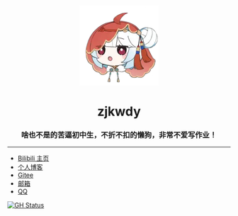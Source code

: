 
<!--
**zjkwdy/zjkwdy** is a ✨ _special_ ✨ repository because its `README.md` (this file) appears on your GitHub profile.
Here are some ideas to get you started:
- 🔭 I’m currently working on ...
- 🌱 I’m currently learning ...
- 👯 I’m looking to collaborate on ...
- 🤔 I’m looking for help with ...
- 💬 Ask me about ...
- 📫 How to reach me: ...
- 😄 Pronouns: ...
- ⚡ Fun fact: ...
-->

<p align="center">
    <img src="33.webp">
    <h1 align="center">zjkwdy</h1>
    <h3 align="center">啥也不是的苦逼初中生，不折不扣的懒狗，非常不爱写作业！</h3>
</p>

---



- [Bilibili 主页](https://space.bilibili.com/470310172)
- [个人博客](https://zjkwdy.gitee.io)
- [Gitee](https://gitee.com/wdsjimin)
- [邮箱](mailto:3377911508@qq.com)
- [QQ](https://api.66mz8.com/api/qq.talk.php?qq=33779110508&format=card)

[![GH Status](https://github-readme-stats.vercel.app/api?username=zjkwdy)]()
